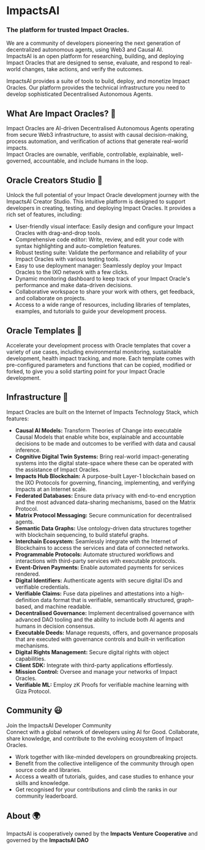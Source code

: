 # ImpactsAI
### The platform for trusted Impact Oracles.
We are a community of developers pioneering the next generation of decentralized autonomous agents, using Web3 and Causal AI.  
ImpactsAI is an open platform for researching, building, and deploying Impact Oracles that are designed to sense, evaluate, and respond to real-world changes, take actions, and verify the outcomes.

ImpactsAI provides a suite of tools to build, deploy, and monetize Impact Oracles. Our platform provides the technical infrastructure you need to develop sophisticated Decentralised Autonomous Agents.

## What Are Impact Oracles? 🤖
Impact Oracles are AI-driven Decentralised Autonomous Agents operating from secure Web3 infrastructure, to assist with causal decision-making, process automation, and verification of actions that generate real-world impacts.  
Impact Oracles are ownable, verifiable, controllable, explainable, well-governed, accountable, and include humans in the loop.

## Oracle Creators Studio 🌱
Unlock the full potential of your Impact Oracle development journey with the ImpactsAI Creator Studio. This intuitive platform is designed to support developers in creating, testing, and deploying Impact Oracles. It provides a rich set of features, including:
- User-friendly visual interface: Easily design and configure your Impact Oracles with drag-and-drop tools.
- Comprehensive code editor: Write, review, and edit your code with syntax highlighting and auto-completion features.
- Robust testing suite: Validate the performance and reliability of your Impact Oracles with various testing tools.
- Easy to use deployment manager: Seamlessly deploy your Impact Oracles to the IXO network with a few clicks.
- Dynamic monitoring dashboard to keep track of your Impact Oracle's performance and make data-driven decisions.
- Collaborative workspace to share your work with others, get feedback, and collaborate on projects.
- Access to a wide range of resources, including libraries of templates, examples, and tutorials to guide your development process.

## Oracle Templates 📐
Accelerate your development process with Oracle templates that cover a variety of use cases, including environmental monitoring, sustainable development, health impact tracking, and more. Each template comes with pre-configured parameters and functions that can be copied, modified or forked, to give you a solid starting point for your Impact Oracle development.

## Infrastructure 🦋
Impact Oracles are built on the Internet of Impacts Technology Stack, which features:
- **Causal AI Models:** Transform Theories of Change into executable Causal Models that enable white box, explainable and accountable decisions to be made and outcomes to be verified with data and causal inference.
- **Cognitive Digital Twin Systems:** Bring real-world impact-generating systems into the digital state-space where these can be operated with the assistance of Impact Oracles.
- **Impacts Hub Blockchain:** A purpose-built Layer-1 blockchain based on the IXO Protocols for governing, financing, implementing, and verifying Impacts at an Internet scale.
- **Federated Databases:** Ensure data privacy with end-to-end encryption and the most advanced data-sharing mechanisms, based on the Matrix Protocol.
- **Matrix Protocol Messaging:** Secure communication for decentralised agents.
- **Semantic Data Graphs:** Use ontology-driven data structures together with blockchain sequencing, to build stateful graphs.
- **Interchain Ecosystem:** Seamlessly integrate with the Internet of Blockchains to access the services and data of connected networks.
- **Programmable Protocols:** Automate structured workflows and interactions with third-party services with executable protocols.
- **Event-Driven Payments:** Enable automated payments for services rendered.
- **Digital Identifiers:** Authenticate agents with secure digital IDs and verifiable credentials.
- **Verifiable Claims:** Fuse data pipelines and attestations into a high-definition data format that is verifiable, semantically structured, graph-based, and machine readable.
- **Decentralised Governance:** Implement decentralised governance with advanced DAO tooling and the ability to include both AI agents and humans in decision consensus.
- **Executable Deeds:** Manage requests, offers, and governance proposals that are executed with governance controls and built-in verification mechanisms.
- **Digital Rights Management:** Secure digital rights with object capabilities.
- **Client SDK:** Integrate with third-party applications effortlessly.
- **Mission Control:** Oversee and manage your networks of Impact Oracles.
- **Verifiable ML:** Employ zK Proofs for verifiable machine learning with Giza Protocol.

## Community 😃
Join the ImpactsAI Developer Community  
Connect with a global network of developers using AI for Good. Collaborate, share knowledge, and contribute to the evolving ecosystem of Impact Oracles.
- Work together with like-minded developers on groundbreaking projects.
- Benefit from the collective intelligence of the community through open source code and libraries.
- Access a wealth of tutorials, guides, and case studies to enhance your skills and knowledge.
- Get recognised for your contributions and climb the ranks in our community leaderboard.
## About 🌍
ImpactsAI is cooperatively owned by the **Impacts Venture Cooperative** and governed by the **ImpactsAI DAO**
